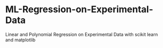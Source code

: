 # ML-Regression-on-Experimental-Data
Linear and Polynomial Regression on Experimental Data with scikit learn and matplotlib

